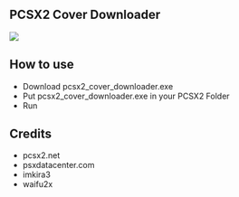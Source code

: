 ## PCSX2 Cover Downloader  
![](https://i.imgur.com/TJ7R7cJ.png)  

## How to use  

- Download pcsx2_cover_downloader.exe
- Put pcsx2_cover_downloader.exe in your PCSX2 Folder
- Run

## Credits
* pcsx2.net
* psxdatacenter.com
* imkira3
* waifu2x